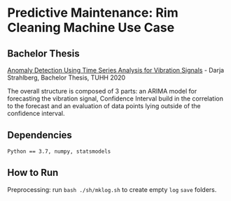 # Predictive Maintenance: Rim Cleaning Machine Use Case

## Bachelor Thesis
[Anomaly Detection Using Time Series Analysis for Vibration Signals](https://document.pdf) - Darja Strahlberg, Bachelor Thesis, TUHH 2020

The overall structure is composed of 3 parts: an ARIMA model for forecasting the vibration signal, Confidence Interval build in the correlation to the forecast and an evaluation of data points lying outside of the confidence interval. 

## Dependencies
```Python == 3.7, numpy, statsmodels```
## How to Run
Preprocessing: run `bash ./sh/mklog.sh` to create empty `log` `save` folders.
